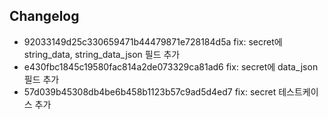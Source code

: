 ## Changelog   
* 92033149d25c330659471b44479871e728184d5a fix: secret에 string_data, string_data_json 필드 추가   
* e430fbc1845c19580fac814a2de073329ca81ad6 fix: secret에 data_json 필드 추가   
* 57d039b45308db4be6b458b1123b57c9ad5d4ed7 fix: secret 테스트케이스 추가
